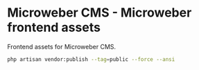 # Microweber CMS - Microweber frontend assets

Frontend assets for Microweber CMS.


```sh
php artisan vendor:publish --tag=public --force --ansi
```
